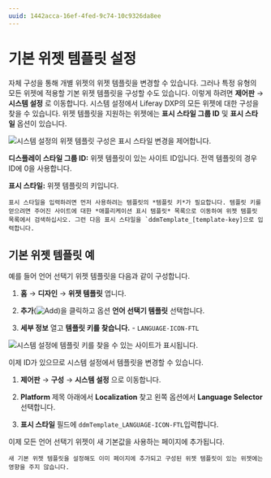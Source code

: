 ```yaml
---
uuid: 1442acca-16ef-4fed-9c74-10c9326da8ee
---
```


# 기본 위젯 템플릿 설정

자체 구성을 통해 개별 위젯의 위젯 템플릿을 변경할 수 있습니다. 그러나 특정 유형의 모든 위젯에 적용할 기본 위젯 템플릿을 구성할 수도 있습니다. 이렇게 하려면 **제어판** &rarr; **시스템 설정** 로 이동합니다. 시스템 설정에서 Liferay DXP의 모든 위젯에 대한 구성을 찾을 수 있습니다. 위젯 템플릿을 지원하는 위젯에는 **표시 스타일 그룹 ID** 및 **표시 스타일** 옵션이 있습니다.

  ![시스템 설정의 위젯 템플릿 구성은 표시 스타일 변경을 제어합니다.](./setting-a-default-widget-template/images/01.png)

**디스플레이 스타일 그룹 ID:** 위젯 템플릿이 있는 사이트 ID입니다. 전역 템플릿의 경우 ID에 0을 사용합니다.

**표시 스타일:** 위젯 템플릿의 키입니다.

```{note}
표시 스타일을 입력하려면 먼저 사용하려는 템플릿의 *템플릿 키*가 필요합니다. 템플릿 키를 얻으려면 주어진 사이트에 대한 *애플리케이션 표시 템플릿* 목록으로 이동하여 위젯 템플릿 목록에서 검색하십시오. 그런 다음 표시 스타일을 `ddmTemplate_[template-key]으로 입력합니다.
```

## 기본 위젯 템플릿 예

예를 들어 언어 선택기 위젯 템플릿을 다음과 같이 구성합니다.

1. **홈** &rarr; **디자인** &rarr; **위젯 템플릿** 엽니다.

1. **추가**(![Add](../../../../images/icon-add.png))을 클릭하고 옵션 **언어 선택기 템플릿** 선택합니다.

1. **세부 정보** 열고 **템플릿 키를 찾습니다.** - `LANGUAGE-ICON-FTL`

  ![시스템 설정에 템플릿 키를 찾을 수 있는 사이트가 표시됩니다.](./setting-a-default-widget-template/images/02.png)

이제 ID가 있으므로 시스템 설정에서 템플릿을 변경할 수 있습니다.

1. **제어판** &rarr; **구성** &rarr; **시스템 설정** 으로 이동합니다.

1. **Platform** 제목 아래에서 **Localization** 찾고 왼쪽 옵션에서 **Language Selector** 선택합니다.

1. **표시 스타일** 필드에 `ddmTemplate_LANGUAGE-ICON-FTL`입력합니다.

이제 모든 언어 선택기 위젯이 새 기본값을 사용하는 페이지에 추가됩니다.

```{warning}
새 기본 위젯 템플릿을 설정해도 이미 페이지에 추가되고 구성된 위젯 템플릿이 있는 위젯에는 영향을 주지 않습니다.
```
